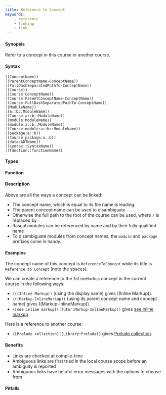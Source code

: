 ```yaml
---
title: Reference to Concept
keywords:
    - reference
    - linking
    - link
---
```


#### Synopsis

Refer to a concept in this course or another course.

#### Syntax

``````
((ConceptName))
((ParentConceptName-ConceptName))
((FullDashSeparatedPathTo-ConceptName))
((Course))
((Course:ConceptName))
((Course:ParentConceptName-ConceptName))
((Course:FullDashSeparatedPathTo-ConceptName))
((ModuleName))
((a::b::ModuleName))
((Course:a::b::ModuleName))
((module:ModuleName))
((module:a::b::ModuleName))
((Course:module:a::b::ModuleName))
((package:a::b))
((Course:package:a::b))
((data:ADTName))
((syntax::SyntaxName))
((function::functionName))
``````

#### Types

#### Function

#### Description

Above are all the ways a concept can be linked:
* The concept name, which is equal to its file name is leading.
* The parent concept name can be used to disambiguate
* Otherwise the full path to the root of the course can be used, where `/` is replaced by `-`
* Rascal modules can be referenced by name and by their fully qualified name
* To disambiguate modules from concept names, the `module` and `package` prefixes come in handy.

#### Examples

The concept name of this concept is `ReferenceToConcept` while its title is `Reference to Concept` (note the spaces).

We can create a reference to the `InlineMarkup` concept in the current course in the following ways:

* `\((Inline Markup))` (using the display name) gives ((Inline Markup)).
* `\((Markup-InlineMarkup))` (using its parent concept name and concept name) gives ((Markup-InlineMarkup)).
* `\[see inline markup]((Tutor:Markup-InlineMarkup))` gives [see inline markup]((Tutor:Markup-InlineMarkup))

Here is a reference to another course:

* `\[Prelude collection]((Library:Prelude))` gives [Prelude collection]((Library:Prelude)).

#### Benefits

* Links are checked at compile-time
* Ambiguous links are first tried in the local course scope before an ambiguity is reported
* Ambiguous links have helpful error messages with the options to choose from 

#### Pitfalls



